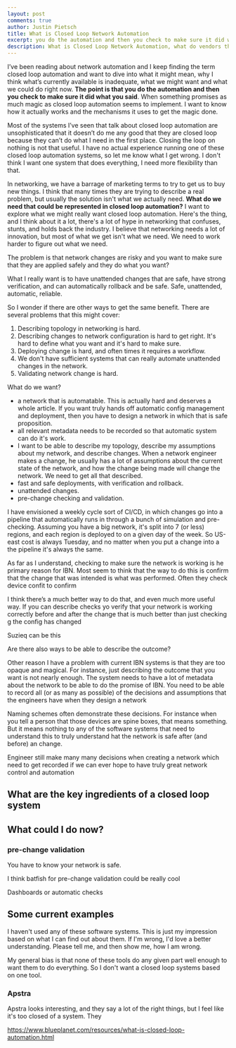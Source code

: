 ```yaml
---
layout: post
comments: true
author: Justin Pietsch
title: What is Closed Loop Network Automation
excerpt: you do the automation and then you check to make sure it did what you said
description: What is Closed Loop Network Automation, what do vendors think it is, and what do we need it to be?
---
```

I’ve been reading about network automation and I keep finding the term closed loop automation and want to dive into what it might mean, why I think what’s currently available is inadequate, what we might want and what we could do right now. **The point is that you do the automation and then you check to make sure it did what you said**. When something promises as much magic as closed loop automation seems to implement. I want to know how it actually works and the mechanisms it uses to get the magic done.

Most of the systems I’ve seen that talk about closed loop automation are unsophisticated that it doesn’t do me any good that they are closed loop because they can’t do what I need in the first place. Closing the loop on nothing is not that useful. I have no actual experience running one of these closed loop automation systems, so let me know what I get wrong. I don't think I want one system that does everything, I need more flexibility than that.

In networking, we have a barrage of marketing terms to try to get us to buy new things. I think that many times they are trying to describe a real problem, but usually the solution isn't what we actually need. **What do we need that could be represented in closed loop automation?** I want to explore what we might really want closed loop automation. Here's the thing, and I think about it a lot, there's a lot of hype in networking that confuses, stunts, and holds back the industry. I believe that networking needs a lot of innovation, but most of what we get isn't what we need. We need to work harder to figure out what we need.

The problem is that network changes are risky and you want to make sure that they are applied safely and they do what you want?

What I really want is to have unattended changes that are safe, have strong verification, and can automatically rollback and be safe. Safe, unattended, automatic, reliable.


So I wonder if there are other ways to get the same benefit. There are several problems that this might cover:
1. Describing topology in networking is hard.
2. Describing changes to network configuration is hard to get right. It's hard to define what you want and it's hard to make sure.
3. Deploying change is hard, and often times it requires a workflow.
4. We don't have sufficient systems that can really automate unattended changes in the network.
5. Validating network change is hard.


What do we want?
* a network that is automatable. This is actually hard and deserves a whole article. If you want truly hands off automatic config management and deployment, then you have to design a network in which that is safe proposition.
* all relevant metadata needs to be recorded so that automatic system can do it's work.
* I want to be able to describe my topology, describe my assumptions about my network, and describe changes. When a network engineer makes a change, he usually has a lot of assumptions about the current state of the network, and how the change being made will change the network. We need to get all that described.
* fast and safe deployments, with verification and rollback.
* unattended changes.
* pre-change checking and validation.

I have envisioned a weekly cycle sort of CI/CD, in which changes go into a pipeline that automatically runs in through a bunch of simulation and pre-checking. Assuming you have a big network, it's split into 7 (or less) regions, and each region is deployed to on a given day of the week. So US-east cost is always Tuesday, and no matter when you put a change into a the pipeline it's always the same.


 As far as I understand, checking to make sure the network is working is he primary reason for IBN. Most seem to think that the way to do this is confirm that the change that was intended is what was performed. Often they check device confit to confirm

I think there’s a much better way to do that, and even much more useful way. If you can describe checks yo verify that your network is working correctly before and after the change that is much better than just checking g the config has changed

Suzieq can be this



Are there also ways to be able to describe the outcome?

Other reason I have a problem with current IBN systems is that they are too opaque and magical. For instance, just describing the outcome that you want is not nearly enough. The system needs to have a lot of metadata about the network to be able to do the promise of IBN. You need to be able to record all (or as many as possible) of the decisions and assumptions that the engineers have when they design a network

Naming schemes often demonstrate these decisions. For instance when you tell a person that those devices are spine boxes, that means something. But it means nothing to any of the software systems that need to understand this to truly understand hat the network is safe after (and before) an change.

Engineer still make many many decisions when creating a network which need to get recorded if we can ever hope to have truly great network control and automation

## What are the key ingredients of a closed loop system


## What could I do now?


### pre-change validation
You have to know your network is safe.

I think batfish for pre-change validation could be really cool

Dashboards or automatic checks

## Some current examples
I haven't used any of these software systems. This is just my impression based on what I can find out about them. If I'm wrong, I'd love a better understanding. Please tell me, and then show me, how I am wrong.

My general bias is that none of these tools do any given part well enough to want them to do everything. So I don't want a closed loop systems based on one tool.

### Apstra
Apstra looks interesting, and they say a lot of the right things, but I feel like it's too closed of a system. They


https://www.blueplanet.com/resources/what-is-closed-loop-automation.html
